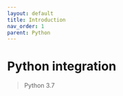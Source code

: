 ```yaml
---
layout: default
title: Introduction
nav_order: 1
parent: Python
---
```


# Python integration

>Python 3.7

